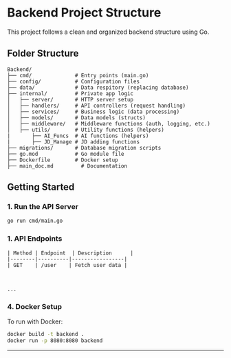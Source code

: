 # Backend Project Structure

This project follows a clean and organized backend structure using Go.

## Folder Structure
```
Backend/
├── cmd/              # Entry points (main.go)
├── config/           # Configuration files
├── data/             # Data respitory (replacing database)
├── internal/         # Private app logic
│   ├── server/       # HTTP server setup
│   ├── handlers/     # API controllers (request handling)
│   ├── services/     # Business logic (data processing)
│   ├── models/       # Data models (structs)
│   ├── middleware/   # Middleware functions (auth, logging, etc.)
│   ├── utils/        # Utility functions (helpers)
|       ├── AI_Funcs  # AI functions (helpers)
|       ├── JD_Manage # JD adding functions
├── migrations/       # Database migration scripts
├── go.mod            # Go module file
├── Dockerfile        # Docker setup
├── main_doc.md         # Documentation
```

## Getting Started

### 1. Run the API Server
```sh
go run cmd/main.go
```

### 1. API Endpoints
```
| Method | Endpoint  | Description      |
|--------|----------|-----------------|
| GET    | /user    | Fetch user data |



...

```

### 4. Docker Setup
To run with Docker:
```sh
docker build -t backend .
docker run -p 8080:8080 backend
```

---

